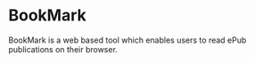 # BookMark
BookMark is a web based tool which enables users to read ePub publications on their browser. 
